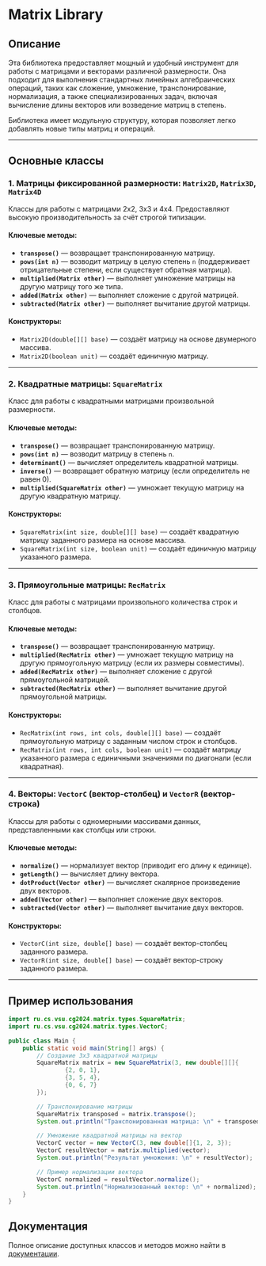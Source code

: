# **Matrix Library**

## **Описание**

Эта библиотека предоставляет мощный и удобный инструмент для работы с матрицами и векторами различной размерности. Она подходит для выполнения стандартных линейных алгебраических операций, таких как сложение, умножение, транспонирование, нормализация, а также специализированных задач, включая вычисление длины векторов или возведение матриц в степень.

Библиотека имеет модульную структуру, которая позволяет легко добавлять новые типы матриц и операций.

---

## **Основные классы**

### **1. Матрицы фиксированной размерности: `Matrix2D`, `Matrix3D`, `Matrix4D`**

Классы для работы с матрицами 2x2, 3x3 и 4x4. Предоставляют высокую производительность за счёт строгой типизации.

#### **Ключевые методы:**

- **`transpose()`** — возвращает транспонированную матрицу.
- **`pows(int n)`** — возводит матрицу в целую степень `n` (поддерживает отрицательные степени, если существует обратная матрица).
- **`multiplied(Matrix other)`** — выполняет умножение матрицы на другую матрицу того же типа.
- **`added(Matrix other)`** — выполняет сложение с другой матрицей.
- **`subtracted(Matrix other)`** — выполняет вычитание другой матрицы.

#### **Конструкторы:**

- `Matrix2D(double[][] base)` — создаёт матрицу на основе двумерного массива.
- `Matrix2D(boolean unit)` — создаёт единичную матрицу.

---

### **2. Квадратные матрицы: `SquareMatrix`**

Класс для работы с квадратными матрицами произвольной размерности.

#### **Ключевые методы:**

- **`transpose()`** — возвращает транспонированную матрицу.
- **`pows(int n)`** — возводит матрицу в степень `n`.
- **`determinant()`** — вычисляет определитель квадратной матрицы.
- **`inverse()`** — возвращает обратную матрицу (если определитель не равен 0).
- **`multiplied(SquareMatrix other)`** — умножает текущую матрицу на другую квадратную матрицу.

#### **Конструкторы:**

- `SquareMatrix(int size, double[][] base)` — создаёт квадратную матрицу заданного размера на основе массива.
- `SquareMatrix(int size, boolean unit)` — создаёт единичную матрицу указанного размера.

---

### **3. Прямоугольные матрицы: `RecMatrix`**

Класс для работы с матрицами произвольного количества строк и столбцов.

#### **Ключевые методы:**

- **`transpose()`** — возвращает транспонированную матрицу.
- **`multiplied(RecMatrix other)`** — умножает текущую матрицу на другую прямоугольную матрицу (если их размеры совместимы).
- **`added(RecMatrix other)`** — выполняет сложение с другой прямоугольной матрицей.
- **`subtracted(RecMatrix other)`** — выполняет вычитание другой прямоугольной матрицы.

#### **Конструкторы:**

- `RecMatrix(int rows, int cols, double[][] base)` — создаёт прямоугольную матрицу с заданным числом строк и столбцов.
- `RecMatrix(int rows, int cols, boolean unit)` — создаёт матрицу указанного размера с единичными значениями по диагонали (если квадратная).

---

### **4. Векторы: `VectorC` (вектор-столбец) и `VectorR` (вектор-строка)**

Классы для работы с одномерными массивами данных, представленными как столбцы или строки.

#### **Ключевые методы:**

- **`normalize()`** — нормализует вектор (приводит его длину к единице).
- **`getLength()`** — вычисляет длину вектора.
- **`dotProduct(Vector other)`** — вычисляет скалярное произведение двух векторов.
- **`added(Vector other)`** — выполняет сложение двух векторов.
- **`subtracted(Vector other)`** — выполняет вычитание двух векторов.

#### **Конструкторы:**

- `VectorC(int size, double[] base)` — создаёт вектор-столбец заданного размера.
- `VectorR(int size, double[] base)` — создаёт вектор-строку заданного размера.

---

## **Пример использования**

```java
import ru.cs.vsu.cg2024.matrix.types.SquareMatrix;
import ru.cs.vsu.cg2024.matrix.types.VectorC;

public class Main {
    public static void main(String[] args) {
        // Создание 3x3 квадратной матрицы
        SquareMatrix matrix = new SquareMatrix(3, new double[][]{
                {2, 0, 1},
                {3, 5, 4},
                {0, 6, 7}
        });

        // Транспонирование матрицы
        SquareMatrix transposed = matrix.transpose();
        System.out.println("Транспонированная матрица: \n" + transposed);

        // Умножение квадратной матрицы на вектор
        VectorC vector = new VectorC(3, new double[]{1, 2, 3});
        VectorC resultVector = matrix.multiplied(vector);
        System.out.println("Результат умножения: \n" + resultVector);

        // Пример нормализации вектора
        VectorC normalized = resultVector.normalize();
        System.out.println("Нормализованный вектор: \n" + normalized);
    }
}

```

## Документация

Полное описание доступных классов и методов можно найти в [документации](https://ilyalyr.github.io/Matrix/).


